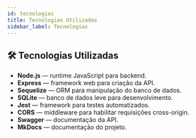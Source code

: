 ```yaml
---
id: tecnologias
title: Tecnologias Utilizadas
sidebar_label: Tecnologias
---
```


## 🛠️ Tecnologias Utilizadas

- **Node.js** — runtime JavaScript para backend.
- **Express** — framework web para criação da API.
- **Sequelize** — ORM para manipulação do banco de dados.
- **SQLite** — banco de dados leve para desenvolvimento.
- **Jest** — framework para testes automatizados.
- **CORS** — middleware para habilitar requisições cross-origin.
- **Swagger** — documentação da API.
- **MkDocs** — documentação do projeto.
